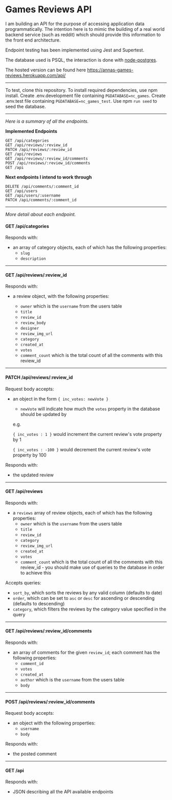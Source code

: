 # Games Reviews API

I am building an API for the purpose of accessing application data programmatically. The intention here is to mimic the building of a real world backend service (such as reddit) which should provide this information to the front end architecture.

Endpoint testing has been implemented using Jest and Supertest. 

The database used is PSQL, the interaction is done with [node-postgres](https://node-postgres.com/).


The hosted version can be found here https://annas-games-reviews.herokuapp.com/api/

---
To test, clone this repository.
To install required dependencies, use npm install.
Create .env.development file containing `PGDATABASE=nc_games`.
Create .env.test file containing `PGDATABASE=nc_games_test`.
Use npm `run seed` to seed the database.

---

_Here is a summary of all the endpoints._

**Implemented Endpoints**


```http
GET /api/categories
GET /api/reviews/:review_id
PATCH /api/reviews/:review_id
GET /api/reviews
GET /api/reviews/:review_id/comments
POST /api/reviews/:review_id/comments
GET /api
```

**Next endpoints I intend to work through**

```http
DELETE /api/comments/:comment_id
GET /api/users
GET /api/users/:username
PATCH /api/comments/:comment_id
```

---

_More detail about each endpoint._

#### **GET /api/categories**

Responds with:

- an array of category objects, each of which has the following properties:
  - `slug`
  - `description`

---

#### **GET /api/reviews/:review_id**

Responds with:

- a review object, with the following properties:

  - `owner` which is the `username` from the users table
  - `title`
  - `review_id`
  - `review_body`
  - `designer`
  - `review_img_url`
  - `category`
  - `created_at`
  - `votes`
  - `comment_count` which is the total count of all the comments with this review_id

---

#### **PATCH /api/reviews/:review_id**

Request body accepts:

- an object in the form `{ inc_votes: newVote }`

  - `newVote` will indicate how much the `votes` property in the database should be updated by

  e.g.

  `{ inc_votes : 1 }` would increment the current review's vote property by 1

  `{ inc_votes : -100 }` would decrement the current review's vote property by 100

Responds with:

- the updated review

---

#### **GET /api/reviews**

Responds with:

- a `reviews` array of review objects, each of which has the following properties:
  - `owner` which is the `username` from the users table
  - `title`
  - `review_id`
  - `category`
  - `review_img_url`
  - `created_at`
  - `votes`
  - `comment_count` which is the total count of all the comments with this review_id - you should make use of queries to the database in order to achieve this

Accepts queries:

- `sort_by`, which sorts the reviews by any valid column (defaults to date)
- `order`, which can be set to `asc` or `desc` for ascending or descending (defaults to descending)
- `category`, which filters the reviews by the category value specified in the query

---

#### **GET /api/reviews/:review_id/comments**

Responds with:

- an array of comments for the given `review_id`; each comment has the following properties:
  - `comment_id`
  - `votes`
  - `created_at`
  - `author` which is the `username` from the users table
  - `body`

---

#### **POST /api/reviews/:review_id/comments**

Request body accepts:

- an object with the following properties:
  - `username`
  - `body`

Responds with:

- the posted comment

---

#### **GET /api**

Responds with:

- JSON describing all the API available endpoints



